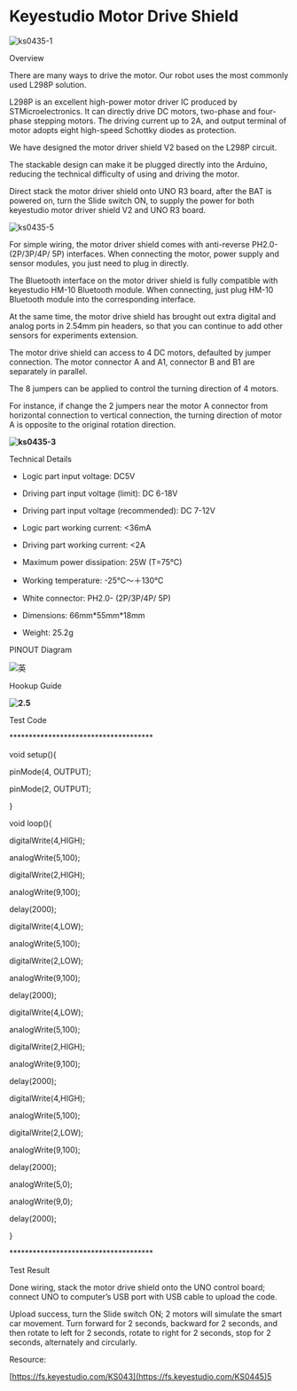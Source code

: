 

# **Keyestudio  Motor Drive Shield**

![ks0435-1](media/95cca98a204e6dc460cfdfec37c50858.jpeg)

 Overview

There are many ways to drive the motor. Our robot uses the most commonly used
L298P solution.

L298P is an excellent high-power motor driver IC produced by STMicroelectronics.
It can directly drive DC motors, two-phase and four-phase stepping motors. The
driving current up to 2A, and output terminal of motor adopts eight high-speed
Schottky diodes as protection.

We have designed the motor driver shield V2 based on the L298P circuit.

The stackable design can make it be plugged directly into the Arduino, reducing
the technical difficulty of using and driving the motor.

Direct stack the motor driver shield onto UNO R3 board, after the BAT is powered
on, turn the Slide switch ON, to supply the power for both keyestudio motor
driver shield V2 and UNO R3 board.

![ks0435-5](media/d39ea0cd6054d5f772b249bc0fa88206.jpeg)

For simple wiring, the motor driver shield comes with anti-reverse PH2.0-
(2P/3P/4P/ 5P) interfaces. When connecting the motor, power supply and sensor
modules, you just need to plug in directly.

The Bluetooth interface on the motor driver shield is fully compatible with
keyestudio HM-10 Bluetooth module. When connecting, just plug HM-10 Bluetooth
module into the corresponding interface.

At the same time, the motor drive shield has brought out extra digital and
analog ports in 2.54mm pin headers, so that you can continue to add other
sensors for experiments extension.

The motor drive shield can access to 4 DC motors, defaulted by jumper
connection. The motor connector A and A1, connector B and B1 are separately in
parallel.

The 8 jumpers can be applied to control the turning direction of 4 motors.

For instance, if change the 2 jumpers near the motor A connector from horizontal
connection to vertical connection, the turning direction of motor A is opposite
to the original rotation direction.

**![ks0435-3](media/951cbb1f502c8b697c18c5625f278fee.jpeg)**

 Technical Details

-   Logic part input voltage: DC5V

-   Driving part input voltage (limit): DC 6-18V

-   Driving part input voltage (recommended): DC 7-12V

-   Logic part working current: \<36mA

-   Driving part working current: \<2A

-   Maximum power dissipation: 25W (T=75℃)

-   Working temperature: -25℃～＋130℃

-   White connector: PH2.0- (2P/3P/4P/ 5P)

-   Dimensions: 66mm\*55mm\*18mm

-   Weight: 25.2g

 PINOUT Diagram

![英](media/3c03aa5fded5214a4f284540b11f8931.png)

 Hookup Guide

**![2.5](media/b7225b18fb3516bb35d5ea057c7aaa3f.png)**

 Test Code

\*\*\*\*\*\*\*\*\*\*\*\*\*\*\*\*\*\*\*\*\*\*\*\*\*\*\*\*\*\*\*\*\*\*\*\*\*

void setup(){

pinMode(4, OUTPUT);

pinMode(2, OUTPUT);

}

void loop(){

digitalWrite(4,HIGH);

analogWrite(5,100);

digitalWrite(2,HIGH);

analogWrite(9,100);

delay(2000);

digitalWrite(4,LOW);

analogWrite(5,100);

digitalWrite(2,LOW);

analogWrite(9,100);

delay(2000);

digitalWrite(4,LOW);

analogWrite(5,100);

digitalWrite(2,HIGH);

analogWrite(9,100);

delay(2000);

digitalWrite(4,HIGH);

analogWrite(5,100);

digitalWrite(2,LOW);

analogWrite(9,100);

delay(2000);

analogWrite(5,0);

analogWrite(9,0);

delay(2000);

}

\*\*\*\*\*\*\*\*\*\*\*\*\*\*\*\*\*\*\*\*\*\*\*\*\*\*\*\*\*\*\*\*\*\*\*\*\*

 Test Result

Done wiring, stack the motor drive shield onto the UNO control board; connect
UNO to computer’s USB port with USB cable to upload the code.

Upload success, turn the Slide switch ON; 2 motors will simulate the smart car
movement. Turn forward for 2 seconds, backward for 2 seconds, and then rotate to
left for 2 seconds, rotate to right for 2 seconds, stop for 2 seconds,
alternately and circularly.

Resource:

[https://fs.keyestudio.com/KS043](https://fs.keyestudio.com/KS0445)5
